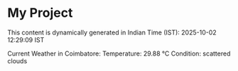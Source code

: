 # My Project

This content is dynamically generated in Indian Time (IST): 2025-10-02 12:29:09 IST


Current Weather in Coimbatore:
Temperature: 29.88 °C
Condition: scattered clouds
